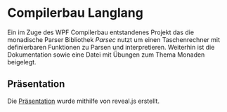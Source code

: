 # Compilerbau Langlang

Ein im Zuge des WPF Compilerbau entstandenes Projekt das die monadische Parser
Bibliothek *Parsec* nutzt um einen Taschenrechner mit definierbaren Funktionen
zu Parsen und interpretieren. Weiterhin ist die Dokumentation sowie eine Datei
mit Übungen zum Thema Monaden beigelegt.

## Präsentation

Die [Präsentation](http://slides.com/christophhegemann/compilerbau#/) wurde
mithilfe von reveal.js erstellt.

